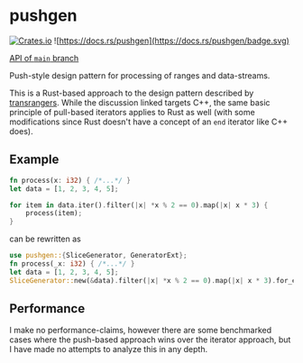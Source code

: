 
# pushgen


[![Crates.io][crates-badge]][crates-url]
![https://docs.rs/pushgen](https://docs.rs/pushgen/badge.svg)

[crates-badge]: https://img.shields.io/crates/v/pushgen.svg
[crates-url]: https://crates.io/crates/pushgen

[API of `main` branch](https://andwass.github.io/pushgen/pushgen/index.html)

Push-style design pattern for processing of ranges and data-streams.

This is a Rust-based approach to the design pattern described by [transrangers](https://github.com/joaquintides/transrangers).
While the discussion linked targets C++, the same basic principle of pull-based iterators applies
to Rust as well (with some modifications since Rust doesn't have a concept of an `end` iterator
like C++ does).

## Example
```rust
fn process(x: i32) { /*...*/ }
let data = [1, 2, 3, 4, 5];

for item in data.iter().filter(|x| *x % 2 == 0).map(|x| x * 3) {
    process(item);
}
```

can be rewritten as
```rust
use pushgen::{SliceGenerator, GeneratorExt};
fn process(_x: i32) { /*...*/ }
let data = [1, 2, 3, 4, 5];
SliceGenerator::new(&data).filter(|x| *x % 2 == 0).map(|x| x * 3).for_each(process);
```

## Performance

I make no performance-claims, however there are some benchmarked cases where the push-based approach
wins over the iterator approach, but I have made no attempts to analyze this in any depth.
